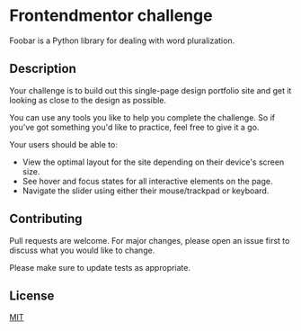# Frontendmentor challenge

Foobar is a Python library for dealing with word pluralization.

## Description

Your challenge is to build out this single-page design portfolio site and get it looking as close to the design as possible.

You can use any tools you like to help you complete the challenge. So if you've got something you'd like to practice, feel free to give it a go.

Your users should be able to:

- View the optimal layout for the site depending on their device's screen size.
- See hover and focus states for all interactive elements on the page.
- Navigate the slider using either their mouse/trackpad or keyboard.

## Contributing

Pull requests are welcome. For major changes, please open an issue first to discuss what you would like to change.

Please make sure to update tests as appropriate.

## License

[MIT](https://choosealicense.com/licenses/mit/)
